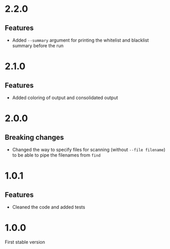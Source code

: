 # 2.2.0
## Features
* Added `--summary` argument for printing the whitelist and blacklist summary before the run

# 2.1.0
## Features
* Added coloring of output and consolidated output

# 2.0.0
## Breaking changes
* Changed the way to specify files for scanning (without `--file filename`) to be able to pipe the filenames from `find`

# 1.0.1

## Features
* Cleaned the code and added tests

# 1.0.0
First stable version